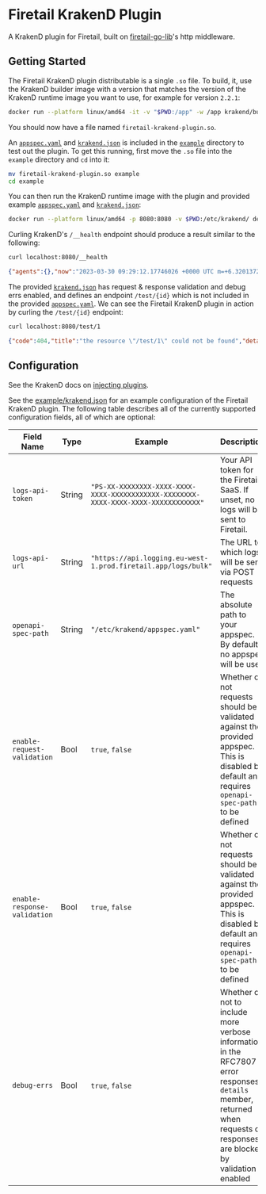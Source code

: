 # Firetail KrakenD Plugin

A KrakenD plugin for Firetail, built on [firetail-go-lib](https://github.com/FireTail-io/firetail-go-lib)'s http middleware.



## Getting Started

The Firetail KrakenD plugin distributable is a single `.so` file. To build, it, use the KrakenD builder image with a version that matches the version of the KrakenD runtime image you want to use, for example for version `2.2.1`:

```bash
docker run --platform linux/amd64 -it -v "$PWD:/app" -w /app krakend/builder:2.2.1 go build -buildmode=plugin -o firetail-krakend-plugin.so .
```

You should now have a file named `firetail-krakend-plugin.so`. 

An [`appspec.yaml`](./example/appspec.yaml) and [`krakend.json`](./example/krakend.json) is included in the [`example`](./example) directory to test out the plugin. To get this running, first move the `.so` file into the `example` directory and `cd` into it:

```bash
mv firetail-krakend-plugin.so example
cd example
```

You can then run the KrakenD runtime image with the plugin and provided example [`appspec.yaml`](./example/appspec.yaml) and [`krakend.json`](./example/krakend.json):

```bash
docker run --platform linux/amd64 -p 8080:8080 -v $PWD:/etc/krakend/ devopsfaith/krakend run --config /etc/krakend/krakend.json
```

Curling KrakenD's `/__health` endpoint should produce a result similar to the following:

```bash
curl localhost:8080/__health
```

```json
{"agents":{},"now":"2023-03-30 09:29:12.17746026 +0000 UTC m=+6.320137296","status":"ok"}
```

The provided [`krakend.json`](./example/krakend.json) has request & response validation and debug errs enabled, and defines an endpoint `/test/{id}` which is not included in the provided [`appspec.yaml`](./example/appspec.yaml). We can see the Firetail KrakenD plugin in action by curling the `/test/{id}` endpoint:

```bash
curl localhost:8080/test/1
```

```json
{"code":404,"title":"the resource \"/test/1\" could not be found","detail":"a path for \"/test/1\" could not be found in your appspec"}
```



## Configuration

See the KrakenD docs on [injecting plugins](https://www.krakend.io/docs/extending/injecting-plugins/).

See the [example/krakend.json](./example/krakend.json) for an example configuration of the Firetail KrakenD plugin. The following table describes all of the currently supported configuration fields, all of which are optional:

| Field Name                   | Type   | Example                                                      | Description                                                  |
| ---------------------------- | ------ | ------------------------------------------------------------ | ------------------------------------------------------------ |
| `logs-api-token`             | String | `"PS-XX-XXXXXXXX-XXXX-XXXX-XXXX-XXXXXXXXXXXX-XXXXXXXX-XXXX-XXXX-XXXX-XXXXXXXXXXXX"` | Your API token for the Firetail SaaS. If unset, no logs will be sent to Firetail. |
| `logs-api-url`               | String | `"https://api.logging.eu-west-1.prod.firetail.app/logs/bulk"` | The URL to which logs will be sent via POST requests         |
| `openapi-spec-path`          | String | `"/etc/krakend/appspec.yaml"`                                | The absolute path to your appspec. By default, no appspec will be used |
| `enable-request-validation`  | Bool   | `true`, `false`                                              | Whether or not requests should be validated against the provided appspec. This is disabled by default and requires `openapi-spec-path` to be defined |
| `enable-response-validation` | Bool   | `true`, `false`                                              | Whether or not requests should be validated against the provided appspec. This is disabled by default and requires `openapi-spec-path` to be defined |
| `debug-errs`                 | Bool   | `true`, `false`                                              | Whether or not to include more verbose information in the RFC7807 error responses' `details` member, returned when requests or responses are blocked by validation if enabled |


